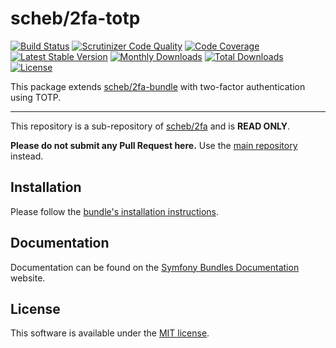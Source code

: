 scheb/2fa-totp
==============

[![Build Status](https://github.com/scheb/2fa/workflows/CI/badge.svg?branch=5.x)](https://github.com/scheb/2fa/actions?query=workflow%3ACI+branch%3A5.x)
[![Scrutinizer Code Quality](https://scrutinizer-ci.com/g/scheb/2fa/badges/quality-score.png?b=5.x)](https://scrutinizer-ci.com/g/scheb/2fa/?branch=5.x)
[![Code Coverage](https://scrutinizer-ci.com/g/scheb/2fa/badges/coverage.png?b=5.x)](https://scrutinizer-ci.com/g/scheb/2fa/?branch=5.x)
[![Latest Stable Version](https://img.shields.io/packagist/v/scheb/2fa-totp)](https://packagist.org/packages/scheb/2fa-totp)
[![Monthly Downloads](https://img.shields.io/packagist/dm/scheb/2fa-totp)](https://packagist.org/packages/scheb/2fa-totp/stats)
[![Total Downloads](https://img.shields.io/packagist/dt/scheb/2fa-totp)](https://packagist.org/packages/scheb/2fa-totp/stats)
[![License](https://poser.pugx.org/scheb/2fa-totp/license.svg)](https://packagist.org/packages/scheb/2fa-totp)

This package extends [scheb/2fa-bundle](https://github.com/scheb/2fa-bundle) with two-factor authentication using TOTP.

---

This repository is a sub-repository of [scheb/2fa](https://github.com/scheb/2fa) and is **READ ONLY**.

**Please do not submit any Pull Request here.** Use the [main repository](https://github.com/scheb/2fa) instead.

Installation
------------
Please follow the [bundle's installation instructions](https://symfony.com/bundles/SchebTwoFactorBundle/5.x/installation.html).

Documentation
-------------
Documentation can be found on the
[Symfony Bundles Documentation](https://symfony.com/bundles/SchebTwoFactorBundle/5.x/index.html) website.

License
-------
This software is available under the [MIT license](LICENSE).

